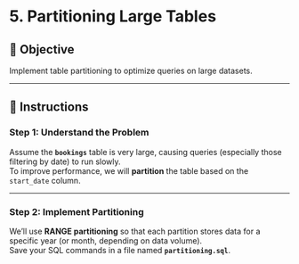 # 5. Partitioning Large Tables  

## 🎯 Objective  
Implement table partitioning to optimize queries on large datasets.

---

## 🧩 Instructions  

### Step 1: Understand the Problem  
Assume the **`bookings`** table is very large, causing queries (especially those filtering by date) to run slowly.  
To improve performance, we will **partition** the table based on the `start_date` column.

---

### Step 2: Implement Partitioning  
We’ll use **RANGE partitioning** so that each partition stores data for a specific year (or month, depending on data volume).  
Save your SQL commands in a file named **`partitioning.sql`**.

